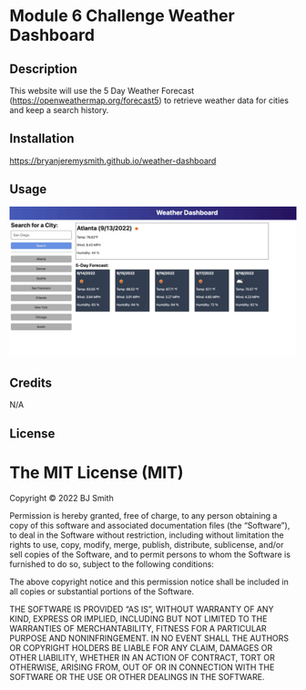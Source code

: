 # Module 6 Challenge Weather Dashboard

## Description

This website will use the 5 Day Weather Forecast (https://openweathermap.org/forecast5) to retrieve weather data for cities and keep a search history.

## Installation

https://bryanjeremysmith.github.io/weather-dashboard

## Usage

![Sample image of dashboard of quiz](./assets/images/06-server-side-apis-homework-demo.png)

## Credits

N/A

## License

The MIT License (MIT)
=====================

Copyright © 2022 BJ Smith

Permission is hereby granted, free of charge, to any person
obtaining a copy of this software and associated documentation
files (the “Software”), to deal in the Software without
restriction, including without limitation the rights to use,
copy, modify, merge, publish, distribute, sublicense, and/or sell
copies of the Software, and to permit persons to whom the
Software is furnished to do so, subject to the following
conditions:

The above copyright notice and this permission notice shall be
included in all copies or substantial portions of the Software.

THE SOFTWARE IS PROVIDED “AS IS”, WITHOUT WARRANTY OF ANY KIND,
EXPRESS OR IMPLIED, INCLUDING BUT NOT LIMITED TO THE WARRANTIES
OF MERCHANTABILITY, FITNESS FOR A PARTICULAR PURPOSE AND
NONINFRINGEMENT. IN NO EVENT SHALL THE AUTHORS OR COPYRIGHT
HOLDERS BE LIABLE FOR ANY CLAIM, DAMAGES OR OTHER LIABILITY,
WHETHER IN AN ACTION OF CONTRACT, TORT OR OTHERWISE, ARISING
FROM, OUT OF OR IN CONNECTION WITH THE SOFTWARE OR THE USE OR
OTHER DEALINGS IN THE SOFTWARE.